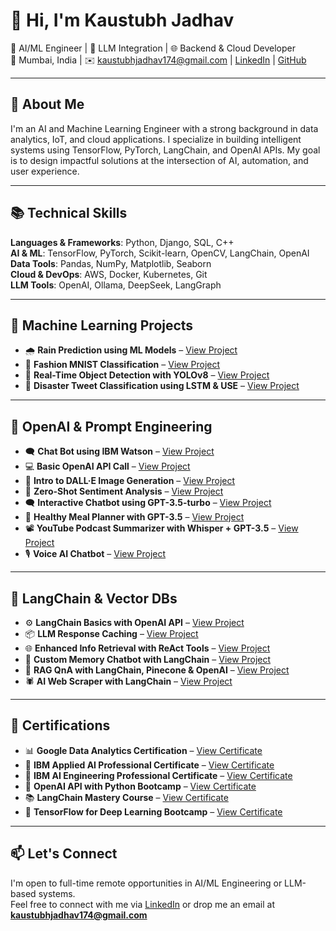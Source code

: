 # 👋 Hi, I'm Kaustubh Jadhav

🔬 AI/ML Engineer | 🤖 LLM Integration | 🌐 Backend & Cloud Developer  
📍 Mumbai, India | ✉️ kaustubhjadhav174@gmail.com | [LinkedIn](https://www.linkedin.com/in/kaustubh-jadhav-a23451154/) | [GitHub](#)

---

## 🚀 About Me

I'm an AI and Machine Learning Engineer with a strong background in data analytics, IoT, and cloud applications. I specialize in building intelligent systems using TensorFlow, PyTorch, LangChain, and OpenAI APIs. My goal is to design impactful solutions at the intersection of AI, automation, and user experience.

---

## 📚 Technical Skills

**Languages & Frameworks**: Python, Django, SQL, C++  
**AI & ML**: TensorFlow, PyTorch, Scikit-learn, OpenCV, LangChain, OpenAI  
**Data Tools**: Pandas, NumPy, Matplotlib, Seaborn  
**Cloud & DevOps**: AWS, Docker, Kubernetes, Git  
**LLM Tools**: OpenAI, Ollama, DeepSeek, LangGraph

---

## 🤖 Machine Learning Projects

- 🌧️ **Rain Prediction using ML Models** – [View Project](https://github.com/Kaustubh174/Rain_prediction)
- 👗 **Fashion MNIST Classification** – [View Project](https://github.com/Kaustubh174/Binary_Multiclass_Classification_using_Machine_Learning)
- 🎯 **Real-Time Object Detection with YOLOv8** – [View Project](https://github.com/Kaustubh174/Real-Time-Object-Detection-using-YOLOv8-and-Streamlit)
- 💬 **Disaster Tweet Classification using LSTM & USE** – [View Project](https://github.com/Kaustubh174/Tensorflow_NLP_LSTM_GRU_Bidirectional_USE)

---

## 🧠 OpenAI & Prompt Engineering

- 🗨️ **Chat Bot using IBM Watson** – [View Project](https://github.com/Kaustubh174/ibm_chat_bot)
- 💻 **Basic OpenAI API Call** – [View Project](https://github.com/Kaustubh174/Basic-OpenAI-API-call)
- 🎨 **Intro to DALL·E Image Generation** – [View Project](https://github.com/Kaustubh174/DALL_E_intro)
- 🧪 **Zero-Shot Sentiment Analysis** – [View Project](https://github.com/Kaustubh174/zero-shot_segment_analysis)
- 🗨️ **Interactive Chatbot using GPT-3.5-turbo** – [View Project](https://github.com/Kaustubh174/interactive_chatbot)
- 🥗 **Healthy Meal Planner with GPT-3.5** – [View Project](https://github.com/Kaustubh174/Meal_planner)
- 📽️ **YouTube Podcast Summarizer with Whisper + GPT-3.5** – [View Project](https://github.com/Kaustubh174/Youtube_video_summary)
- 🎙️ **Voice AI Chatbot** – [View Project](https://github.com/Kaustubh174/Voice-AI-chatbot)

---

## 🔗 LangChain & Vector DBs

- ⚙️ **LangChain Basics with OpenAI API** – [View Project](https://github.com/Kaustubh174/Basic_langchain)
- 📦 **LLM Response Caching** – [View Project](https://github.com/Kaustubh174/langchain_cache)
- 🌐 **Enhanced Info Retrieval with ReAct Tools** – [View Project](https://github.com/Kaustubh174/ReAct_langchain)
- 🧠 **Custom Memory Chatbot with LangChain** – [View Project](https://github.com/Kaustubh174/-Custom-Memory-ChatGPT-with-langchain)
- 📄 **RAG QnA with LangChain, Pinecone & OpenAI** – [View Project](https://github.com/Kaustubh174/RAG-QnA-Private-Document-using-langchain-Pinecone-and-OpenAI)
- 🕷️ **AI Web Scraper with LangChain** – [View Project](https://github.com/Kaustubh174/AI_web_scrapper)

---

## 🏅 Certifications

- 📊 **Google Data Analytics Certification** – [View Certificate](https://coursera.org/share/3a394bccfe6dd03f430544db5b9d7f35)
- 🧠 **IBM Applied AI Professional Certificate** – [View Certificate](https://coursera.org/share/8fb5fe00ab93bbc17c1a8d08bc4abdfc)
- 🧪 **IBM AI Engineering Professional Certificate** – [View Certificate](https://coursera.org/share/0ebd70b94a9f059bc690e5e1ed76feb1)
- 🧰 **OpenAI API with Python Bootcamp** – [View Certificate](https://www.udemy.com/certificate/UC-ea392475-ba9a-452a-a3ce-15d946e0af7f/)
- 📚 **LangChain Mastery Course** – [View Certificate](https://www.udemy.com/certificate/UC-abb72de7-6585-4f2a-a310-93cbb536bb72/)
- 🧠 **TensorFlow for Deep Learning Bootcamp** – [View Certificate](http://ude.my/UC-9eebcb71-965b-454b-9450-030adf78bbab)

---

## 📫 Let's Connect

I'm open to full-time remote opportunities in AI/ML Engineering or LLM-based systems.  
Feel free to connect with me via [LinkedIn](https://www.linkedin.com/in/kaustubh-jadhav-a23451154/) or drop me an email at **kaustubhjadhav174@gmail.com**
